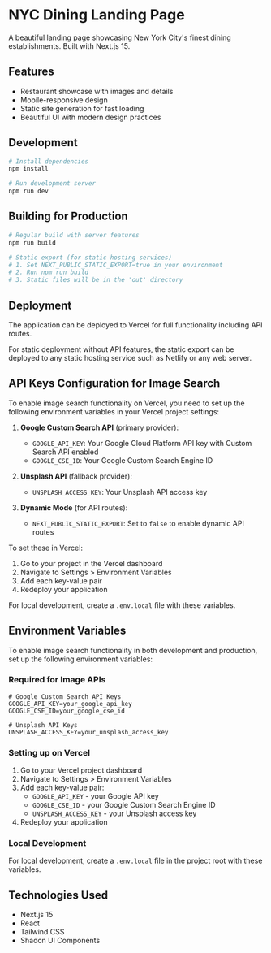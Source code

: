 # NYC Dining Landing Page

A beautiful landing page showcasing New York City's finest dining establishments. Built with Next.js 15.

## Features

- Restaurant showcase with images and details
- Mobile-responsive design
- Static site generation for fast loading
- Beautiful UI with modern design practices

## Development

```bash
# Install dependencies
npm install

# Run development server
npm run dev
```

## Building for Production

```bash
# Regular build with server features
npm run build

# Static export (for static hosting services)
# 1. Set NEXT_PUBLIC_STATIC_EXPORT=true in your environment
# 2. Run npm run build
# 3. Static files will be in the 'out' directory
```

## Deployment

The application can be deployed to Vercel for full functionality including API routes.

For static deployment without API features, the static export can be deployed to any static hosting service such as Netlify or any web server.

## API Keys Configuration for Image Search

To enable image search functionality on Vercel, you need to set up the following environment variables in your Vercel project settings:

1. **Google Custom Search API** (primary provider):
   - `GOOGLE_API_KEY`: Your Google Cloud Platform API key with Custom Search API enabled
   - `GOOGLE_CSE_ID`: Your Google Custom Search Engine ID

2. **Unsplash API** (fallback provider):
   - `UNSPLASH_ACCESS_KEY`: Your Unsplash API access key

3. **Dynamic Mode** (for API routes):
   - `NEXT_PUBLIC_STATIC_EXPORT`: Set to `false` to enable dynamic API routes

To set these in Vercel:
1. Go to your project in the Vercel dashboard
2. Navigate to Settings > Environment Variables
3. Add each key-value pair
4. Redeploy your application

For local development, create a `.env.local` file with these variables.

## Environment Variables

To enable image search functionality in both development and production, set up the following environment variables:

### Required for Image APIs

```
# Google Custom Search API Keys
GOOGLE_API_KEY=your_google_api_key
GOOGLE_CSE_ID=your_google_cse_id

# Unsplash API Keys
UNSPLASH_ACCESS_KEY=your_unsplash_access_key
```

### Setting up on Vercel

1. Go to your Vercel project dashboard
2. Navigate to Settings > Environment Variables
3. Add each key-value pair:
   - `GOOGLE_API_KEY` - your Google API key
   - `GOOGLE_CSE_ID` - your Google Custom Search Engine ID  
   - `UNSPLASH_ACCESS_KEY` - your Unsplash access key
4. Redeploy your application

### Local Development

For local development, create a `.env.local` file in the project root with these variables.

## Technologies Used

- Next.js 15
- React
- Tailwind CSS
- Shadcn UI Components 